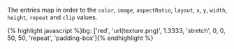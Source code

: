 <p class="b20" markdown="1">
The entries map in order to the <code>color</code>, <code>image</code>, <code>aspectRatio</code>, <code>layout</code>, <code>x</code>, <code>y</code>, <code>width</code>, <code>height</code>, <code>repeat</code> and <code>clip</code> values.
</p>
{% highlight javascript %}bg: ['red', 'url(texture.png)', 1.3333, 'stretch', 0, 0, 50, 50, 'repeat', 'padding-box']{% endhighlight %}